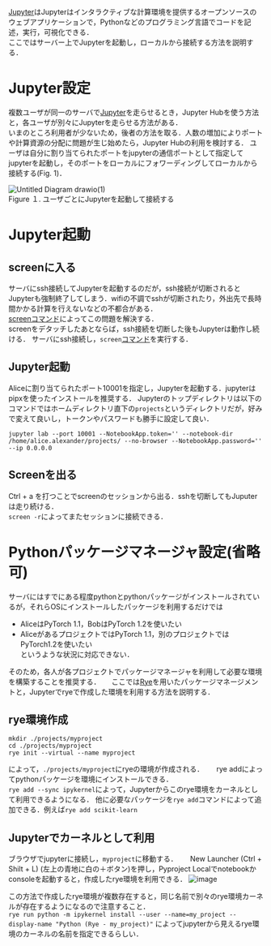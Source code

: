 [Jupyter](https://jupyter.org/)はJupyterはインタラクティブな計算環境を提供するオープンソースのウェブアプリケーションで，Pythonなどのプログラミング言語でコードを記述，実行，可視化できる．  
ここではサーバー上でJupyterを起動し，ローカルから接続する方法を説明する．

# Jupyter設定
複数ユーザが同一のサーバで[Jupyter](https://jupyter.org/)を走らせるとき，Jupyter Hubを使う方法と，各ユーザが別々にJupyterを走らせる方法がある．  
いまのところ利用者が少ないため，後者の方法を取る．人数の増加によりポートや計算資源の分配に問題が生じ始めたら，Jupyter Hubの利用を検討する．
ユーザは自分に割り当てられたポートをjupyterの通信ポートとして指定してjupyterを起動し，そのポートをローカルにフォワーディングしてローカルから接続する(Fig. 1)．

![Untitled Diagram drawio(1)](https://github.com/user-attachments/assets/85bac0bb-7fa0-4de3-9e1d-af6f6cab59c3)  
Figure １. ユーザごとにJupyterを起動して接続する

# Jupyter起動
## screenに入る
サーバにssh接続してJupyterを起動するのだが，ssh接続が切断されるとJupyterも強制終了してしまう．wifiの不調でsshが切断されたり，外出先で長時間かかる計算を行えないなどの不都合がある．  
[screenコマンド](https://qiita.com/hnishi/items/3190f2901f88e2594a5f)によってこの問題を解決する．  
screenをデタッチしたあとならば，ssh接続を切断した後もJupyterは動作し続ける．
サーバにssh接続し，```screen```[コマンド](https://qiita.com/hnishi/items/3190f2901f88e2594a5f)を実行する．

## Jupyter起動
Aliceに割り当てられたポート10001を指定し，Jupyterを起動する．jupyterはpipxを使ったインストールを推奨する．
Jupyterのトップディレクトリは以下のコマンドではホームディレクトリ直下の```projects```というディレクトリだが，好みで変えて良いし，トークンやパスワードも勝手に設定して良い．
```
jupyter lab --port 10001 --NotebookApp.token='' --notebook-dir /home/alice.alexander/projects/ --no-browser --NotebookApp.password='' --ip 0.0.0.0
```

## Screenを出る
Ctrl + a を打つことでscreenのセッションから出る．sshを切断してもJuputerは走り続ける．  
```screen -r```によってまたセッションに接続できる．

# Pythonパッケージマネージャ設定(省略可)
サーバにはすでにある程度pythonとpythonパッケージがインストールされているが，それらOSにインストールしたパッケージを利用するだけでは
- AliceはPyTorch 1.1，BobはPyTorch 1.2を使いたい
- AliceがあるプロジェクトではPyTorch 1.1，別のプロジェクトではPyTorch1.2を使いたい  
というような状況に対応できない．

そのため，各人が各プロジェクトでパッケージマネージャを利用して必要な環境を構築することを推奨する．  　
ここでは[Rye](https://rye.astral.sh/)を用いたパッケージマネージメントと，Jupyterでryeで作成した環境を利用する方法を説明する．

## rye環境作成
```
mkdir ./projects/myproject
cd ./projects/myproject
rye init --virtual --name myproject
```
によって，```./projects/myproject```にryeの環境が作成される．　　
rye addによってpythonパッケージを環境にインストールできる．  
```rye add --sync ipykernel```によって，Jupyterからこのrye環境をカーネルとして利用できるようになる．
他に必要なパッケージを```rye add```コマンドによって追加できる．例えば```rye add scikit-learn```

## Jupyterでカーネルとして利用
ブラウザでjupyterに接続し，```myproject```に移動する．　　
New Launcher (Ctrl + Shilt + L) (左上の青地に白の＋ボタン)を押し，Pyproject Localでnotebookかconsoleを起動すると，作成したrye環境を利用できる．
![image](https://github.com/user-attachments/assets/55d6584f-ee9c-4d16-92a3-38395916c857)

この方法で作成したrye環境が複数存在すると，同じ名前で別々のrye環境カーネルが存在するようになるので注意すること．  
```rye run python -m ipykernel install --user --name=my_project --display-name "Python (Rye - my_project)"```
によってjupyterから見えるrye環境のカーネルの名前を指定できるらしい．
